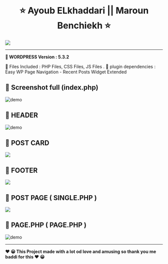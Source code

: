   

<h1 align="center" >   ⭐    Ayoub ELkhaddari   || Maroun Benchiekh  ⭐</h1>
<p align="center"> 
  </p>



  <img align="center" src="https://i.imgur.com/Op0uRMI.png" />
  </br>
 
 ---
<p>
<b align="center" >📝 WORDPRESS  Version	:  5.3.2  </b>
   
   📝  Files Included : 	PHP Files, CSS Files, JS Files .
   📝  plugin dependencies :  Easy WP Page Navigation - Recent Posts Widget Extended
 
  </p>

##  🚀 Screenshot full (index.php)  
  <img align="center" src="https://i.imgur.com/bx5ffyz.jpg" alt="demo"/>
  
## 🚀 HEADER


<img  align="center" src="https://i.imgur.com/KKhIFr6.png" alt="demo"/>

## 🚀 POST CARD
     
  <img  align="center" src="https://i.imgur.com/qo0ettg.png"/>
  
  
## 🚀 FOOTER
     
  <img  align="center" src="https://i.imgur.com/FHgQojt.pngg"/>
  
## 🚀 POST PAGE ( SINGLE.PHP )
     
<img  align="center" src="https://i.imgur.com/3CLKKVv.png"/>
  
  
##   🚀 PAGE.PHP  ( PAGE.PHP )


 <img   align="center" src="https://i.imgur.com/qqkXSFH.png" alt="demo"/>


---
<p>
<b align="center" > ❤️  😀 This Project made with a lot od love and amusing so thank you me baddi for this   ❤️  😀 </b> </p>
